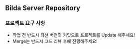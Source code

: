 ## Bilda Server Repository
### 프로젝트 요구 사항 
- 작업 전 반드시 최선 버전의 커밋으로 프로젝트를 Update 해주세요! 
- Merge는 반드시 코드 리뷰 후에 진행해주세요!

